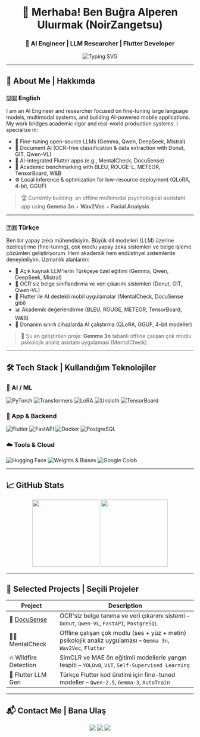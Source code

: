 <!-- Başlık -->
<h1 align="center">👋 Merhaba! Ben Buğra Alperen Uluırmak (NoirZangetsu)</h1>
<h3 align="center">🧠 AI Engineer | LLM Researcher | Flutter Developer</h3>

<p align="center">
  <img src="https://readme-typing-svg.herokuapp.com?font=Fira+Code&size=22&pause=1000&center=true&vCenter=true&multiline=true&width=800&lines=🚀+AI+Engineer+Specializing+in+LLMs,+Multimodal+AI,+and+OCR-Free+Systems;📱+Mobile+AI+App+Developer+(Flutter+%2B+Transformers);🎓+Academic+Researcher+%7C+Open-Source+Contributor" alt="Typing SVG" />
</p>

---

## 🧩 About Me | Hakkımda

### 🇺🇸 English  
I am an AI Engineer and researcher focused on fine-tuning large language models, multimodal systems, and building AI-powered mobile applications. My work bridges academic rigor and real-world production systems. I specialize in:

- 🧠 Fine-tuning open-source LLMs (Gemma, Qwen, DeepSeek, Mistral)  
- 📄 Document AI (OCR-free classification & data extraction with Donut, GIT, Qwen-VL)  
- 📱 AI-integrated Flutter apps (e.g., MentalCheck, DocuSense)  
- 🧪 Academic benchmarking with BLEU, ROUGE-L, METEOR, TensorBoard, W&B  
- ⚙️ Local inference & optimization for low-resource deployment (QLoRA, 4-bit, GGUF)

> 🏆 Currently building: an offline multimodal psychological assistant app using **Gemma 3n** + **Wav2Vec** + **Facial Analysis**

---

### 🇹🇷 Türkçe  
Ben bir yapay zeka mühendisiyim. Büyük dil modelleri (LLM) üzerine özelleştirme (fine-tuning), çok modlu yapay zeka sistemleri ve belge işleme çözümleri geliştiriyorum. Hem akademik hem endüstriyel sistemlerde deneyimliyim. Uzmanlık alanlarım:

- 🧠 Açık kaynak LLM'lerin Türkçeye özel eğitimi (Gemma, Qwen, DeepSeek, Mistral)
- 📄 OCR'siz belge sınıflandırma ve veri çıkarımı sistemleri (Donut, GIT, Qwen-VL)
- 📱 Flutter ile AI destekli mobil uygulamalar (MentalCheck, DocuSense gibi)
- 📊 Akademik değerlendirme (BLEU, ROUGE, METEOR, TensorBoard, W&B)
- 🧠 Donanım sınırlı cihazlarda AI çalıştırma (QLoRA, GGUF, 4-bit modeller)

> 🧠 Şu an geliştirilen proje: **Gemma 3n** tabanlı offline çalışan çok modlu psikolojik analiz asistanı uygulaması (MentalCheck)

---

## 🛠️ Tech Stack | Kullandığım Teknolojiler

### 🧠 AI / ML
![PyTorch](https://img.shields.io/badge/-PyTorch-EE4C2C?style=for-the-badge&logo=pytorch&logoColor=white)
![Transformers](https://img.shields.io/badge/-Transformers-FBB040?style=for-the-badge&logo=huggingface&logoColor=black)
![LoRA](https://img.shields.io/badge/-LoRA-512DA8?style=for-the-badge)
![Unsloth](https://img.shields.io/badge/-Unsloth-009688?style=for-the-badge)
![TensorBoard](https://img.shields.io/badge/-TensorBoard-FFA500?style=for-the-badge&logo=tensorflow&logoColor=white)

### 📱 App & Backend
![Flutter](https://img.shields.io/badge/-Flutter-02569B?style=for-the-badge&logo=flutter&logoColor=white)
![FastAPI](https://img.shields.io/badge/-FastAPI-009688?style=for-the-badge)
![Docker](https://img.shields.io/badge/-Docker-2496ED?style=for-the-badge&logo=docker)
![PostgreSQL](https://img.shields.io/badge/-PostgreSQL-336791?style=for-the-badge&logo=postgresql)

### ☁️ Tools & Cloud
![Hugging Face](https://img.shields.io/badge/-HuggingFace-FED142?style=for-the-badge&logo=huggingface)
![Weights & Biases](https://img.shields.io/badge/-W%26B-FFBE00?style=for-the-badge&logo=weightsandbiases)
![Google Colab](https://img.shields.io/badge/-Colab-F9AB00?style=for-the-badge&logo=googlecolab)

---

## 📈 GitHub Stats

<p align="center">
  <img src="https://github-readme-stats.vercel.app/api?username=NoirZangetsu&show_icons=true&theme=radical" height="180"/>
  <img src="https://github-readme-streak-stats.herokuapp.com?user=NoirZangetsu&theme=radical" height="180"/>
</p>

---

## 🧠 Selected Projects | Seçili Projeler

| Project | Description |
|--------|-------------|
| 🧾 [DocuSense](https://github.com/NoirZangetsu) | OCR'siz belge tanıma ve veri çıkarımı sistemi – `Donut`, `Qwen-VL`, `FastAPI`, `PostgreSQL` |
| 🧘‍♂️ MentalCheck | Offline çalışan çok modlu (ses + yüz + metin) psikolojik analiz uygulaması – `Gemma 3n`, `Wav2Vec`, `Flutter` |
| 🔥 Wildfire Detection | SimCLR ve MAE ön eğitimli modellerle yangın tespiti – `YOLOv8`, `ViT`, `Self-Supervised Learning` |
| 🤖 Flutter LLM Gen | Türkçe Flutter kod üretimi için fine-tuned modeller – `Qwen-2.5`, `Gemma-3`, `AutoTrain` |

---

## 📬 Contact Me | Bana Ulaş

<p align="center">
  <a href="https://linkedin.com/in/bugraalperen"><img src="https://img.shields.io/badge/-LinkedIn-0A66C2?style=for-the-badge&logo=linkedin&logoColor=white"></a>
  <a href="mailto:bugraalperen@gmail.com"><img src="https://img.shields.io/badge/-Email-D14836?style=for-the-badge&logo=gmail&logoColor=white"></a>
  <a href="https://huggingface.co/NoirZangetsu"><img src="https://img.shields.io/badge/-HuggingFace-FFD43B?style=for-the-badge&logo=huggingface"></a>
</p>

<!--
**NoirZangetsu/NoirZangetsu** is a ✨ _special_ ✨ repository because its `README.md` (this file) appears on your GitHub profile.

Here are some ideas to get you started:

- 🔭 I’m currently working on ...
- 🌱 I’m currently learning ...
- 👯 I’m looking to collaborate on ...
- 🤔 I’m looking for help with ...
- 💬 Ask me about ...
- 📫 How to reach me: ...
- 😄 Pronouns: ...
- ⚡ Fun fact: ...
-->
